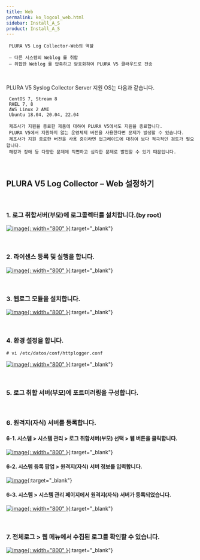 ```yaml
---
title: Web
permalink: ko_logcol_web.html
sidebar: Install_A_S
product: Install_A_S
---
```


     PLURA V5 Log Collector-Web의 역할

     – 다른 시스템의 Weblog 를 취합
     – 취합한 Weblog 를 압축하고 암호화하여 PLURA V5 클라우드로 전송

<br />

PLURA V5 Syslog Collector Server 지원 OS는 다음과 같습니다.

     CentOS 7, Stream 8
     RHEL 7, 8
     AWS Linux 2 AMI
     Ubuntu 18.04, 20.04, 22.04

     제조사가 지원을 종료한 제품에 대하여 PLURA V5에서도 지원을 종료합니다.
     PLURA V5에서 지원하지 않는 운영체제 버전을 사용한다면 문제가 발생할 수 있습니다.
     제조사가 지원 종료한 버전을 사용 중이라면 업그레이드에 대하여 보다 적극적인 검토가 필요합니다. 
     해킹과 장애 등 다양한 문제에 직면하고 심각한 문제로 발전할 수 있기 때문입니다.

<br />

## PLURA V5 Log Collector – Web 설정하기

<br />

### 1. 로그 취합서버(부모)에 로그콜렉터를 설치합니다.(by root)

[![image](/docs/images/Ins_G/LogCol_web/1.png){: width="800" }](/docs/images/Ins_G/LogCol_web/1.png){:target="_blank"}

<br />

### 2. 라이센스 등록 및 실행을 합니다.

[![image](/docs/images/Ins_G/LogCol_web/2.png){: width="800" }](/docs/images/Ins_G/LogCol_web/2.png){:target="_blank"}

<br />

### 3. 웹로그 모듈을 설치합니다.

[![image](/docs/images/Ins_G/LogCol_web/3.png){: width="800" }](/docs/images/Ins_G/LogCol_web/3.png){:target="_blank"}

<br />

### 4. 환경 설정을 합니다.

`# vi /etc/datos/conf/httplogger.conf`   

[![image](/docs/images/Ins_G/LogCol_web/4.png){: width="800" }](/docs/images/Ins_G/LogCol_web/4.png){:target="_blank"}

<br />

### 5. 로그 취합 서버(부모)에 포트미러링을 구성합니다.

<br />

### 6. 원격지(자식) 서버를 등록합니다.

#### 6-1. 시스템  > 시스템 관리 > 로그 취합서버(부모) 선택 > 웹 버튼을 클릭합니다.

[![image](/docs/images/Ins_G/LogCol_web/5.png){: width="800" }](/docs/images/Ins_G/LogCol_web/5.png){:target="_blank"}

#### 6-2. 시스템 등록 팝업 > 원격지(자식) 서버 정보를 입력합니다.

[![image](/docs/images/Ins_G/LogCol_web/6.png)](/docs/images/Ins_G/LogCol_web/6.png){:target="_blank"}

#### 6-3. 시스템 > 시스템 관리 페이지에서 원격지(자식) 서버가 등록되었습니다. 

[![image](/docs/images/Ins_G/LogCol_web/7.png){: width="800" }](/docs/images/Ins_G/LogCol_web/7.png){:target="_blank"}

<br />

### 7. 전체로그 > 웹 메뉴에서 수집된 로그를 확인할 수 있습니다.

[![image](/docs/images/Ins_G/LogCol_web/8.png){: width="800" }](/docs/images/Ins_G/LogCol_web/8.png){:target="_blank"}